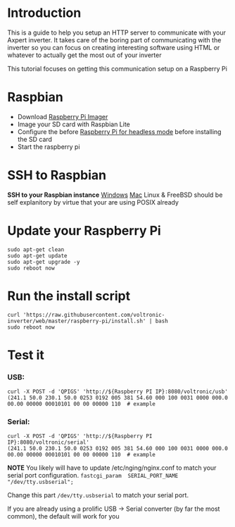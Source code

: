 # Introduction

This is a guide to help you setup an HTTP server to communicate with your Axpert inverter.
It takes care of the boring part of communicating with the inverter so you can focus on creating
interesting software using HTML or whatever to actually get the most out of your inverter

This tutorial focuses on getting this communication setup on a Raspberry Pi

# Raspbian

 - Download [Raspberry Pi Imager](https://www.raspberrypi.org/downloads/)
 - Image your SD card with Raspbian Lite
 - Configure the before [Raspberry Pi for headless mode](https://www.raspberrypi.org/documentation/configuration/wireless/headless.md) before installing the SD card
 - Start the raspberry pi

# SSH to Raspbian

**SSH to your Raspbian instance**
[Windows](https://mediatemple.net/community/products/dv/204404604/using-ssh-in-putty-)
[Mac](https://osxdaily.com/2017/04/28/howto-ssh-client-mac/)
Linux & FreeBSD should be self explanitory by virtue that your are using POSIX already

# Update your Raspberry Pi

```
sudo apt-get clean
sudo apt-get update
sudo apt-get upgrade -y
sudo reboot now
```

# Run the install script

```
curl 'https://raw.githubusercontent.com/voltronic-inverter/web/master/raspberry-pi/install.sh' | bash
sudo reboot now
```

# Test it

### USB:
```
curl -X POST -d 'QPIGS' 'http://${Raspberry PI IP}:8080/voltronic/usb'
(241.1 50.0 230.1 50.0 0253 0192 005 381 54.60 000 100 0031 0000 000.0 00.00 00000 00010101 00 00 00000 110  # example
```

### Serial:
```
curl -X POST -d 'QPIGS' 'http://${Raspberry PI IP}:8080/voltronic/serial'
(241.1 50.0 230.1 50.0 0253 0192 005 381 54.60 000 100 0031 0000 000.0 00.00 00000 00010101 00 00 00000 110  # example
```

**NOTE**
You likely will have to update /etc/nging/nginx.conf to match your serial port configuration.
`fastcgi_param  SERIAL_PORT_NAME    "/dev/tty.usbserial";`

Change this part `/dev/tty.usbserial` to match your serial port.

If you are already using a prolific USB -> Serial converter (by far the most common), the default will work for you
